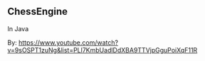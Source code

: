 ## ChessEngine

In Java

By: https://www.youtube.com/watch?v=9sOSPT1zuNg&list=PLl7KmbUadlDdXBA9TTVjpGguPoiXqF11R


